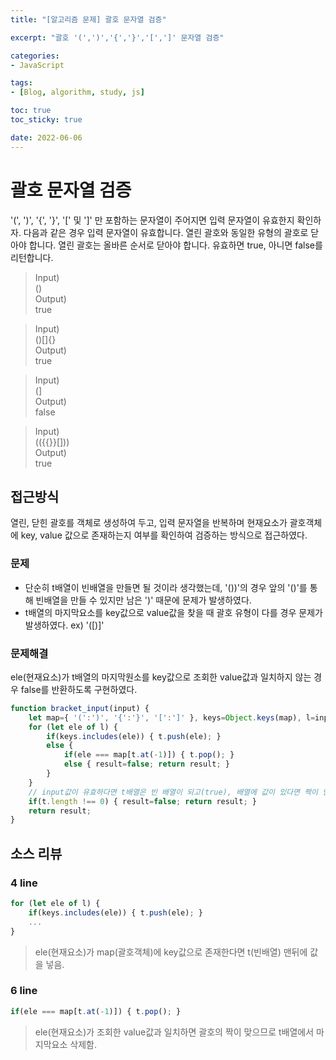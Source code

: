 ```yaml
--- 
title: "[알고리즘 문제] 괄호 문자열 검증" 

excerpt: "괄호 '(',')','{','}','[',']' 문자열 검증" 

categories: 
- JavaScript

tags: 
- [Blog, algorithm, study, js]

toc: true
toc_sticky: true

date: 2022-06-06
--- 
```


# 괄호 문자열 검증
'(', ')', '{', '}', '[' 및 ']' 만 포함하는 문자열이 주어지면 입력 문자열이 유효한지 확인하자.
다음과 같은 경우 입력 문자열이 유효합니다.
열린 괄호와 동일한 유형의 괄호로 닫아야 합니다.
열린 괄호는 올바른 순서로 닫아야 합니다.
유효하면 true, 아니면 false를 리턴합니다.

> Input) <br>
() <br>
Output) <br>
true

> Input) <br>
()[]{} <br>
Output) <br>
true

> Input) <br>
(] <br>
Output) <br>
false

> Input) <br>
(({{}}[])) <br>
Output) <br>
true

## 접근방식
열린, 닫힌 괄호를 객체로 생성하여 두고, 입력 문자열을 반복하며 현재요소가 괄호객체에 key, value 값으로 존재하는지 여부를 확인하여 검증하는 방식으로 접근하였다.

### 문제
- 단순히 t배열이 빈배열을 만들면 될 것이라 생각했는데, '())'의 경우 앞의 '()'를 통해 빈배열을 만들 수 있지만 남은 ')' 때문에 문제가 발생하였다.
- t배열의 마지막요소를 key값으로 value값을 찾을 때 괄호 유형이 다를 경우 문제가 발생하였다. ex) '([)]'
### 문제해결
ele(현재요소)가 t배열의 마지막원소를 key값으로 조회한 value값과 일치하지 않는 경우 false를 반환하도록 구현하였다.


```js
function bracket_input(input) {
    let map={ '(':')', '{':'}', '[':']' }, keys=Object.keys(map), l=input.split(''), t=[], result=true;
    for (let ele of l) {
        if(keys.includes(ele)) { t.push(ele); }
        else { 
            if(ele === map[t.at(-1)]) { t.pop(); }
            else { result=false; return result; }
        }
    } 
    // input값이 유효하다면 t배열은 빈 배열이 되고(true), 배열에 값이 있다면 짝이 안맞는 괄호값이 존재(false)
    if(t.length !== 0) { result=false; return result; }
    return result;
}
```
## 소스 리뷰
### 4 line
```js
for (let ele of l) {
    if(keys.includes(ele)) { t.push(ele); }
    ...
}
```
> ele(현재요소)가 map(괄호객체)에 key값으로 존재한다면 t(빈배열) 맨뒤에 값을 넣음.

### 6 line
```js
if(ele === map[t.at(-1)]) { t.pop(); }
```
> ele(현재요소)가 조회한 value값과 일치하면 괄호의 짝이 맞으므로 t배열에서 마지막요소 삭제함.

